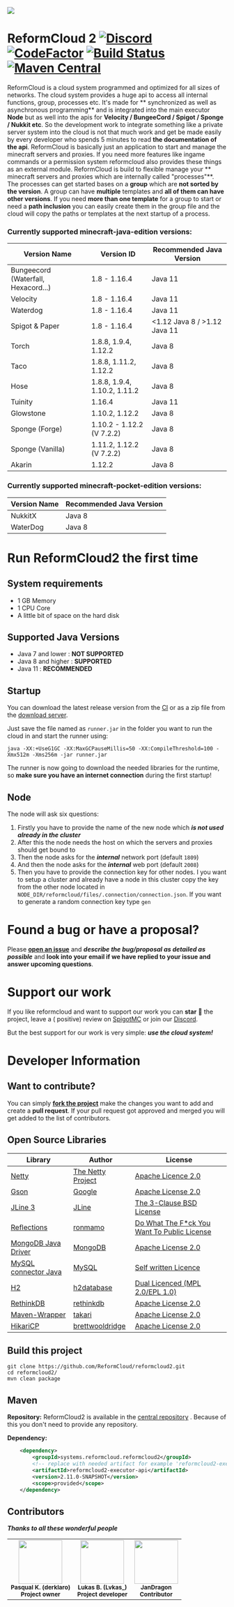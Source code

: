 ![](https://s17.directupload.net/images/190317/g4777bij.png)

# ReformCloud 2 [![Discord](https://img.shields.io/discord/499666347337449472.svg?color=7289DA&label=discord)](https://discord.gg/uskXdVZ) [![CodeFactor](https://www.codefactor.io/repository/github/ReformCloud/reformcloud2/badge?s=1093a7711bb179b3fb6e48ffbb3e4c1315e5aada)](https://www.codefactor.io/repository/github/ReformCloud/reformcloud2) [![Build Status](https://travis-ci.com/ReformCloud/reformcloud2.svg?token=DsMrJCyqH6BCtUu5ax94&branch=stable)](https://travis-ci.com/ReformCloud/reformcloud2) [![Maven Central](https://maven-badges.herokuapp.com/maven-central/systems.reformcloud.reformcloud2/reformcloud2-executor-api/badge.svg)](https://mvnrepository.com/artifact/systems.reformcloud.reformcloud2/reformcloud2-executor-api)

ReformCloud is a cloud system programmed and optimized for all sizes of networks. The cloud system
provides a huge api to access all internal functions, group, processes etc. It's made for **
synchronized as well as asynchronous programming** and is integrated into the main executor **Node**
but as well into the apis for **Velocity / BungeeCord / Spigot / Sponge / Nukkit etc**. So the
development work to integrate something like a private server system into the cloud is not that much
work and get be made easily by every developer who spends 5 minutes to read **the documentation of
the api**. ReformCloud is basically just an application to start and manage the minecraft servers
and proxies. If you need more features like ingame commands or a permission system reformcloud also
provides these things as an external module. ReformCloud is build to flexible manage your **
minecraft servers and proxies which are internally called "processes"**. The processes can get
started bases on a **group** which are
**not sorted by the version**. A group can have **multiple** templates and **all of them can have
other versions**. If you need **more than one template** for a group to start or need a **path
inclusion** you can easily create them in the group file and the cloud will copy the paths or
templates at the next startup of a process.

### Currently supported minecraft-java-edition versions:

| Version Name                        | Version ID                   | Recommended Java Version     |
|-------------------------------------|------------------------------|------------------------------|
| Bungeecord (Waterfall, Hexacord...) | 1.8 - 1.16.4                 | Java 11                      |
| Velocity                            | 1.8 - 1.16.4                 | Java 11                      |
| Waterdog                            | 1.8 - 1.16.4                 | Java 11                      | 
| Spigot & Paper                      | 1.8 - 1.16.4                 | <1.12 Java 8 / >1.12 Java 11 |
| Torch                               | 1.8.8, 1.9.4, 1.12.2         | Java 8                       |
| Taco                                | 1.8.8, 1.11.2, 1.12.2        | Java 8                       |
| Hose                                | 1.8.8, 1.9.4, 1.10.2, 1.11.2 | Java 8                       |
| Tuinity                             | 1.16.4                       | Java 11                      |
| Glowstone                           | 1.10.2, 1.12.2               | Java 8                       |
| Sponge (Forge)                      | 1.10.2 - 1.12.2 (V 7.2.2)    | Java 8                       |
| Sponge (Vanilla)                    | 1.11.2, 1.12.2 (V 7.2.2)     | Java 8                       |
| Akarin                              | 1.12.2                       | Java 8                       |

### Currently supported minecraft-pocket-edition versions:

| Version Name  | Recommended Java Version |                
|---------------|--------------------------|
| NukkitX       | Java 8                   |
| WaterDog      | Java 8                   |

# Run ReformCloud2 the first time

## System requirements

- 1 GB Memory
- 1 CPU Core
- A little bit of space on the hard disk

## Supported Java Versions

- Java 7 and lower  : **NOT SUPPORTED**
- Java 8 and higher : **SUPPORTED**
- Java 11           : **RECOMMENDED**

## Startup

You can download the latest release version from
the [CI](https://ci.reformcloud.systems/job/reformcloud/job/reformcloud2/job/stable/lastStableBuild/artifact/reformcloud2-runner/target/runner.jar)
or as a zip file from
the [download server](https://dl.reformcloud.systems/latest/ReformCloud2-latest.zip).

Just save the file named as `runner.jar` in the folder you want to run the cloud in and start the
runner using:

```
java -XX:+UseG1GC -XX:MaxGCPauseMillis=50 -XX:CompileThreshold=100 -Xmx512m -Xms256m -jar runner.jar
```

The runner is now going to download the needed libraries for the runtime, so **make sure you have an
internet connection**
during the first startup!

## Node

The node will ask six questions:

1) Firstly you have to provide the name of the new node which ***is not used already in the
   cluster***
2) After this the node needs the host on which the servers and proxies should get bound to
3) Then the node asks for the ***internal*** network port (default `1809`)
4) And then the node asks for the ***internal*** web port (default `2008`)
5) Then you have to provide the connection key for other nodes. I you want to setup a cluster and
   already have a node in this cluster copy the key from the other node located
   in `NODE_DIR/reformcloud/files/.connection/connection.json`. If you want to generate a random
   connection key type `gen`

# Found a bug or have a proposal?

Please
[**open an issue**](https://github.com/ReformCloud/reformcloud2/issues/new)
and ***describe the bug/proposal as detailed as possible*** and **look into your email if we have
replied to your issue and answer upcoming questions**.

# Support our work

If you like reformcloud and want to support our work you can **star** :star2: the project, leave a (
positive)
review on [SpigotMC](https://www.spigotmc.org/resources/reformcloud-v2.63950/) or join our
[Discord](https://discord.gg/uskXdVZ).

But the best support for our work is very simple: ***use the cloud system!***

# Developer Information

## Want to contribute?

You can simply
[**fork the project**](https://github.com/ReformCloud/reformcloud2/fork)
make the changes you want to add and create a **pull request**. If your pull request got approved
and merged you will get added to the list of contributors.

## Open Source Libraries

| Library                                                             | Author                                                 | License                                                                                                       |
|---------------------------------------------------------------------|--------------------------------------------------------|---------------------------------------------------------------------------------------------------------------|
| [Netty](https://github.com/netty/netty/)                            | [The Netty Project](https://github.com/netty)          | [Apache Licence 2.0](https://github.com/netty/netty/blob/4.1/LICENSE.txt)                                     |
| [Gson](https://github.com/google/gson/)                             | [Google](https://github.com/google/)                   | [Apache License 2.0](https://github.com/google/gson/blob/master/LICENSE)                                      |
| [JLine 3](https://github.com/jline/jline3/)                         | [JLine](https://github.com/jline/)                     | [The 3-Clause BSD License](https://github.com/jline/jline3/blob/master/LICENSE.txt)                           |
| [Reflections](https://github.com/ronmamo/reflections/)              | [ronmamo](https://github.com/ronmamo/)                 | [Do What The F*ck You Want To Public License](https://github.com/ronmamo/reflections/blob/master/COPYING.txt) |
| [MongoDB Java Driver](https://github.com/mongodb/mongo-java-driver) | [MongoDB](https://github.com/mongodb/)                 | [Apache License 2.0](https://github.com/mongodb/mongo-java-driver/blob/master/LICENSE.txt)                    |
| [MySQL connector Java](https://github.com/mysql/mysql-connector-j)  | [MySQL](https://github.com/mysql/)                     | [Self written Licence](https://github.com/mysql/mysql-connector-j/blob/release/8.0/LICENSE)                   |
| [H2](https://github.com/h2database/h2database/)                     | [h2database](https://github.com/h2database/)           | [Dual Licenced (MPL 2.0/EPL 1.0)](https://github.com/h2database/h2database/blob/master/LICENSE.txt)           |
| [RethinkDB](https://github.com/rethinkdb/rethinkdb)                 | [rethinkdb](https://github.com/rethinkdb)              | [Apache License 2.0](https://github.com/rethinkdb/rethinkdb/blob/next/LICENSE)                                |
| [Maven-Wrapper](https://github.com/takari/maven-wrapper)            | [takari](https://github.com/takari/)                   | [Apache License 2.0](https://github.com/takari/maven-wrapper/blob/master/LICENSE.txt)                         |
| [HikariCP](https://github.com/brettwooldridge/HikariCP)             | [brettwooldridge](https://github.com/brettwooldridge/) | [Apache License 2.0](https://github.com/brettwooldridge/HikariCP/blob/dev/LICENSE)                            |

## Build this project

```
git clone https://github.com/ReformCloud/reformcloud2.git
cd reformcloud2/
mvn clean package
```

## Maven

**Repository:**
ReformCloud2 is available in the [central repository](https://search.maven.org/search?q=reformcloud)
. Because of this you don't need to provide any repository.

**Dependency:**

```xml
    <dependency>
        <groupId>systems.reformcloud.reformcloud2</groupId>
        <!-- replace with needed artifact for example 'reformcloud2-executor' or 'reformcloud2-permissions' -->
        <artifactId>reformcloud2-executor-api</artifactId>
        <version>2.11.0-SNAPSHOT</version>
        <scope>provided</scope>
    </dependency>
```

## Contributors

***Thanks to all these wonderful people***

<table>
    <tr>
        <td align="center">
            <img src="https://avatars3.githubusercontent.com/u/40468651?s=460&v=4" width="100px;" alt=""/>
            <br />
                <sub><b>Pasqual K. (derklaro)</b></sub>
                <br />
                <sub><b>Project owner</b></sub>
            <br/>
        </td>
        <td align="center">
        <img src="https://avatars0.githubusercontent.com/u/51173477?s=400&v=4" width="100px;" alt=""/>
            <br />
                <sub><b>Lukas B. (Lvkas_)</b></sub>
                <br />
                <sub><b>Project developer</b></sub>
            <br/>
        </td>
        <td align="center">
        <img src="https://avatars0.githubusercontent.com/u/40271530?s=400&v=4" width="100px;" alt=""/>
            <br />
                <sub><b>JanDragon</b></sub>
                <br />
                <sub><b>Contributor</b></sub>
            <br/>
        </td>
    </tr>
</table>
